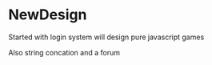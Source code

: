 # NewDesign

Started with login system will design pure javascript games

Also string concation and a forum


